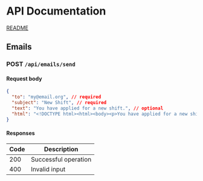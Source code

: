 # API Documentation

[README](../README.md)

## Emails

### POST `/api/emails/send`

#### Request body

```json
{
  "to": "my@email.org", // required
  "subject": "New Shift", // required
  "text": "You have applied for a new shift.", // optional
  "html": "<!DOCTYPE html><html><body><p>You have applied for a new shift.</p></body></html>" // optional
}
```

#### Responses

| Code | Description          |
| ---- | -------------------- |
| 200  | Successful operation |
| 400  | Invalid input        |

